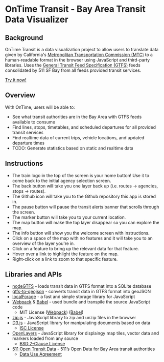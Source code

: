 # OnTime Transit - Bay Area Transit Data Visualizer

## Background

OnTime Transit is a data visualization project to allow users to translate data given by California's [Metropolitan Transportation Commission (MTC)](https://mtc.ca.gov) to a human-readable format in the browser using JavaScript and third-party libraries. Uses the [General Transit Feed Specification (GTFS)](https://developers.google.com/transit) feeds consolidated by 511 SF Bay from all feeds provided transit services.

[Try it now!](https://brianhvo02.github.io/ontime-transit/)

## Overview

With OnTime, users will be able to:
- See what transit authorities are in the Bay Area with GTFS feeds available to consume
- Find lines, stops, timetables, and scheduled departures for all provided transit services
- Find realtime data of current trips, vehicle locations, and updated departure times
- TODO: Generate statistics based on static and realtime data

## Instructions

- The train logo in the top of the screen is your home button! Use it to come back to the initial agency selection screen.
- The back button will take you one layer back up (i.e. routes -> agencies, stops -> routes).
- The Github icon will take you to the Github repository this app is stored in.
- The pause button will pause the transit alerts banner that scrolls through the screen.
- The marker button will take you to your current location.
- The map button will make the top layer disappear so you can explore the map.
- The info button will show you the welcome screen with instructions.
- Click on a space of the map with no features and it will take you to an overview of the layer you're in.
- Click on a feature to bring up the relevant data for that feature.
- Hover over a link to highlight the feature on the map.
- Right-click on a link to zoom to that specific feature.

## Libraries and APIs

- [nodeGTFS](https://github.com/blinktaginc/node-gtfs) - loads transit data in GTFS format into a SQLite database
- [gtfs-to-geojson](https://github.com/blinktaginc/gtfs-to-geojson) -  converts transit data in GTFS format into geoJSON
- [localForage](https://github.com/localForage/localForage) - a fast and simple storage library for JavaScript
- [Webpack](https://webpack.js.org) & [Babel](https://babeljs.io) - used bundle and transpile the source JavaScript code
	- MIT License ([Webpack](https://github.com/webpack/webpack/blob/main/LICENSE)) ([Babel](https://github.com/babel/babel/blob/main/LICENSE))
- [zip.js](https://gildas-lormeau.github.io/zip.js) - JavaScript library to zip and unzip files in the browser
- [D3.js](https://d3js.org/) - JavaScript library for manipulating documents based on data
	- [ISC License](https://github.com/d3/d3/blob/main/LICENSE)
- [OpenLayers](https://openlayers.org) - JavaScript library for displaingy map tiles, vector data and markers loaded from any source
	- [BSD 2-Clause License](https://github.com/openlayers/openlayers/blob/main/LICENSE.md)
- [511 Open Transit Data](https://511.org/open-data/transit) - 511’s Open Data for Bay Area transit authorities
	- [Data Use Agreement](https://511.org/sites/default/files/pdfs/511_Data_Agreement_Final.pdf)